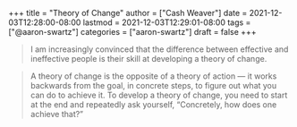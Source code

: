 +++
title = "Theory of Change"
author = ["Cash Weaver"]
date = 2021-12-03T12:28:00-08:00
lastmod = 2021-12-03T12:29:01-08:00
tags = ["@aaron-swartz"]
categories = ["aaron-swartz"]
draft = false
+++

> I am increasingly convinced that the difference between effective and ineffective people is their skill at developing a theory of change.

<!--quoteend-->

> A theory of change is the opposite of a theory of action — it works backwards from the goal, in concrete steps, to figure out what you can do to achieve it. To develop a theory of change, you need to start at the end and repeatedly ask yourself, “Concretely, how does one achieve that?”
